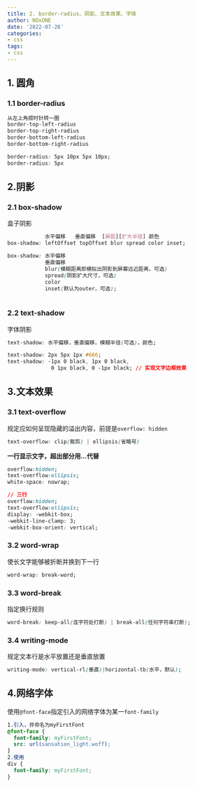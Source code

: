 ```yaml
---
title: 2. border-radius、阴影、文本效果、字体
author: NOxONE
date: '2022-07-26'
categories:
- css
tags:
- css
---
```


## 1. 圆角
### 1.1 border-radius
```css
从左上角顺时针转一圈
border-top-left-radius
border-top-right-radius
border-bottom-left-radius
border-bottom-right-radius

border-radius: 5px 10px 5px 10px;
border-radius: 5px
```
## 2.阴影
### 2.1 box-shadow
盒子阴影
```css
            水平偏移   垂直偏移  [屏距][扩大半径] 颜色 
box-shadow: leftOffset topOffset blur spread color inset;

box-shadow: 水平偏移 
            垂直偏移
            blur(模糊距离即模拟出阴影到屏幕远近距离，可选) 
            spread(阴影扩大尺寸，可选) 
            color 
            inset(默认为outer，可选);
            

```
### 2.2 text-shadow
字体阴影
```css
text-shadow: 水平偏移，垂直偏移，模糊半径(可选)，颜色;

text-shadow: 2px 5px 1px #666;
text-shadow: -1px 0 black, 1px 0 black, 
              0 1px black, 0 -1px black; // 实现文字边框效果
```

## 3.文本效果
### 3.1 text-overflow
规定应如何呈现隐藏的溢出内容，前提是`overflow: hidden`
```css
text-overflow: clip(裁剪) | ellipsis(省略号)
```
**一行显示文字，超出部分用...代替**
```css
overflow:hidden;
text-overflow:ellipsis;
white-space: nowrap;

// 三行
overflow:hidden;
text-overflow:ellipsis;
display: -webkit-box; 
-webkit-line-clamp: 3;
-webkit-box-orient: vertical;
```
### 3.2 word-wrap
使长文字能够被折断并换到下一行
```css
word-wrap: break-word;
```
### 3.3 word-break
指定换行规则
```css
word-break: keep-all(连字符处打断) | break-all(任何字符串打断);
```
### 3.4 writing-mode
规定文本行是水平放置还是垂直放置
```css
writing-mode: vertical-rl(垂直)|horizontal-tb(水平，默认); 
```
## 4.网络字体
使用`@font-face`指定引入的网络字体为某一`font-family`
```css
1.引入，并命名为myFirstFont
@font-face {
  font-family: myFirstFont;
  src: url(sansation_light.woff);
}
2.使用
div {
  font-family: myFirstFont;
}
```